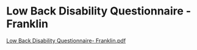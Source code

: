 # Low Back Disability Questionnaire - Franklin

[Low Back Disability Questionnaire- Franklin.pdf](Low%20Back%20Disability%20Questionnaire%20-%20Franklin%20b68105c6fc9c4f4e842d5b06d4d1eacb/Low_Back_Disability_Questionnaire-_Franklin.pdf)